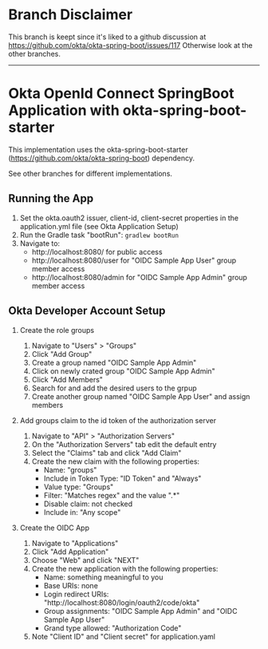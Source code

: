 Branch Disclaimer
=================
This branch is keept since it's liked to a github discussion at
https://github.com/okta/okta-spring-boot/issues/117
Otherwise look at the other branches.
__________________________________________________________________________________________________________

Okta OpenId Connect SpringBoot Application with okta-spring-boot-starter
========================================================================
This implementation uses the okta-spring-boot-starter (https://github.com/okta/okta-spring-boot) dependency.

See other branches for different implementations.

Running the App
---------------
1. Set the okta.oauth2 issuer, client-id, client-secret properties in the application.yml file 
   (see Okta Application Setup)
2. Run the Gradle task "bootRun":  `gradlew bootRun`
3. Navigate to:
    * http://localhost:8080/ for public access
    * http://localhost:8080/user for "OIDC Sample App User" group member access
    * http://localhost:8080/admin for "OIDC Sample App Admin" group member access

Okta Developer Account Setup
----------------------------
1. Create the role groups
   1. Navigate to "Users" > "Groups"
   2. Click "Add Group"
   3. Create a group named "OIDC Sample App Admin"
   4. Click on newly crated group  "OIDC Sample App Admin"
   5. Click "Add Members"
   6. Search for and add the desired users to the grpup
   4. Create another group named "OIDC Sample App User" and assign members
   
2. Add groups claim to the id token of the authorization server
   1. Navigate to "API" > "Authorization Servers"
   2. On the "Authorization Servers" tab edit the default entry
   3. Select the "Claims" tab and click "Add Claim"
   4. Create the new claim with the following properties:
      * Name: "groups"
      * Include in Token Type: "ID Token" and "Always"
      * Value type: "Groups"
      * Filter: "Matches regex" and the value ".*"
      * Disable claim: not checked
      * Include in: "Any scope"

5. Create the OIDC App
    1. Navigate to "Applications" 
    2. Click "Add Application"
    3. Choose "Web" and click "NEXT"
    4. Create the new application with the following properties:
        * Name: something meaningful to you
        * Base URIs: none
        * Login redirect URIs: "http://localhost:8080/login/oauth2/code/okta"
        * Group assignments: "OIDC Sample App Admin" and "OIDC Sample App User"
        * Grand type allowed: "Authorization Code"
    5. Note "Client ID" and "Client secret" for application.yaml
